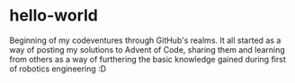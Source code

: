 # hello-world
Beginning of my codeventures through GitHub's realms.
It all started as a way of posting my solutions to Advent of Code, sharing them and learning from others as a way of furthering the basic knowledge gained during first of robotics engineering :D
